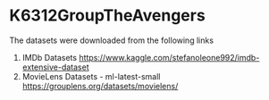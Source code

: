 # K6312GroupTheAvengers
The datasets were downloaded from the following links
1. IMDb Datasets
https://www.kaggle.com/stefanoleone992/imdb-extensive-dataset
2. MovieLens Datasets - ml-latest-small
https://grouplens.org/datasets/movielens/
